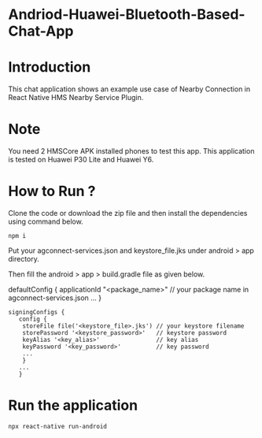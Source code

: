 # Andriod-Huawei-Bluetooth-Based-Chat-App

# Introduction
This chat application shows an example use case of Nearby Connection in React Native HMS Nearby Service Plugin.

# Note
You need 2 HMSCore APK installed phones to test this app. This application is tested on Huawei P30 Lite and Huawei Y6.

# How to Run ?
Clone the code or download the zip file and then install the dependencies using command below.

    npm i 
    
Put your agconnect-services.json and keystore_file.jks under android > app directory.

Then fill the android > app > build.gradle file as given below.

defaultConfig {
    applicationId "<package_name>"  // your package name in agconnect-services.json
    ...
}

    signingConfigs {
       config {
        storeFile file('<keystore_file>.jks') // your keystore filename
        storePassword '<keystore_password>'   // keystore password
        keyAlias '<key_alias>'                // key alias
        keyPassword '<key_password>'          // key password
        ...
        }
       ...
       }

# Run the application

    npx react-native run-android
